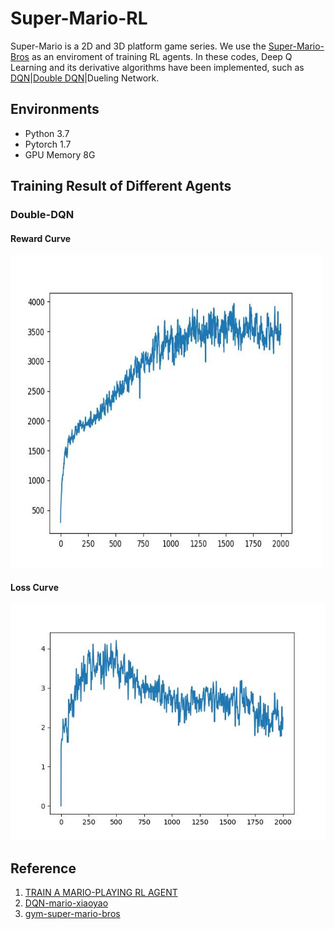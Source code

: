 # Super-Mario-RL
Super-Mario is a 2D and 3D platform game series. We use the [Super-Mario-Bros](https://github.com/Kautenja/gym-super-mario-bros) as an enviroment of training RL agents. In these codes, Deep Q Learning and its derivative algorithms have been implemented, such as [DQN]()|[Double DQN](https://github.com/Evan-wyl/Super-Mario-RL/blob/master/agent/ddqn.py)|Dueling Network.

## Environments
- Python 3.7
- Pytorch 1.7
- GPU Memory 8G

## Training Result of Different Agents

### Double-DQN
#### Reward Curve
<img src="https://github.com/Evan-wyl/Super-Mario-RL/blob/master/imgs/DDQN/reward_plot.jpg" width="500" height="500">

#### Loss Curve
![Reward Curve](imgs/DDQN/loss_plot.jpg#pic_center)

## Reference
1. [TRAIN A MARIO-PLAYING RL AGENT](https://pytorch.org/tutorials/intermediate/mario_rl_tutorial.html)
2. [DQN-mario-xiaoyao](https://github.com/likemango/DQN-mario-xiaoyao)
3. [gym-super-mario-bros](https://github.com/Kautenja/gym-super-mario-bros)
